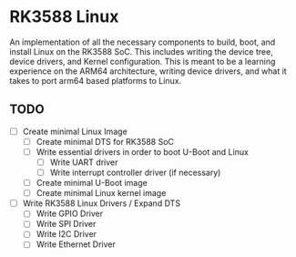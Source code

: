 # RK3588 Linux

An implementation of all the necessary components to build, boot, and
install Linux on the RK3588 SoC. This includes writing the device
tree, device drivers, and Kernel configuration. This is meant to be a
learning experience on the ARM64 architecture, writing device drivers,
and what it takes to port arm64 based platforms to Linux.

## TODO
- [ ] Create minimal Linux Image
  - [ ] Create minimal DTS for RK3588 SoC
  - [ ] Write essential drivers in order to boot U-Boot and Linux
    - [ ] Write UART driver
    - [ ] Write interrupt controller driver (if necessary)
  - [ ] Create minimal U-Boot image
  - [ ] Create minimal Linux kernel image

- [ ] Write RK3588 Linux Drivers / Expand DTS
  - [ ] Write GPIO Driver
  - [ ] Write SPI Driver
  - [ ] Write I2C Driver
  - [ ] Write Ethernet Driver
